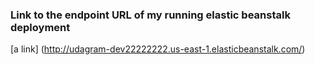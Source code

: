 ### Link to the endpoint URL of my running elastic beanstalk deployment

[a link] (http://udagram-dev22222222.us-east-1.elasticbeanstalk.com/)
